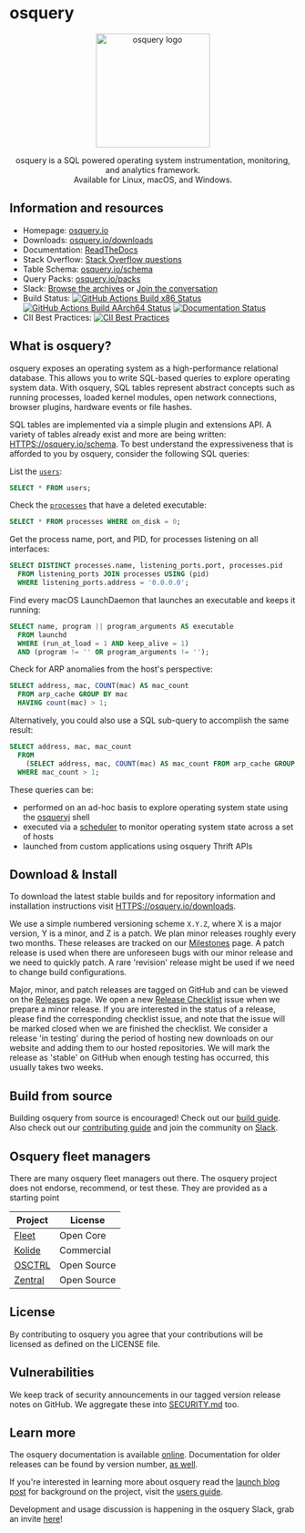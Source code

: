 # osquery

<p align="center">
<img alt="osquery logo" width="200"
src="https://github.com/osquery/osquery/raw/master/docs/img/logo-2x-dark.png" />
</p>

<p align="center">
osquery is a SQL powered operating system instrumentation, monitoring, and analytics framework.
<br>
Available for Linux, macOS, and Windows.
</p>

## Information and resources

- Homepage: [osquery.io](https://osquery.io)
- Downloads: [osquery.io/downloads](https://osquery.io/downloads)
- Documentation: [ReadTheDocs](https://osquery.readthedocs.org)
- Stack Overflow:
  [Stack Overflow questions](https://stackoverflow.com/questions/tagged/osquery)
- Table Schema: [osquery.io/schema](https://osquery.io/schema)
- Query Packs:
  [osquery.io/packs](HTTPS://GitHub.Com/osquery/osquery/tree/master/packs)
- Slack: [Browse the archives](https://chat.osquery.io/c/general) or
  [Join the conversation](https://join.slack.com/t/osquery/shared_invite/zt-1wi6cdgf7-zR2wt7FZ0ClHj6tEym6KFQ)
- Build Status:
  [![GitHub Actions Build x86 Status](HTTPS://GitHub.Com/osquery/osquery/actions/workflows/hosted_runners.yml/badge.svg?branch=master)](HTTPS://GitHub.Com/osquery/osquery/actions/workflows/hosted_runners.yml)
  [![GitHub Actions Build AArch64 Status](HTTPS://GitHub.Com/osquery/osquery/actions/workflows/self_hosted_runners.yml/badge.svg?branch=master)](HTTPS://GitHub.Com/osquery/osquery/actions/workflows/self_hosted_runners.yml)
  [![Documentation Status](https://readthedocs.org/projects/osquery/badge/?version=latest)](https://osquery.readthedocs.io/en/latest/?badge=latest)
- CII Best Practices:
  [![CII Best Practices](https://bestpractices.coreinfrastructure.org/projects/3125/badge)](https://bestpractices.coreinfrastructure.org/projects/3125)

## What is osquery?

osquery exposes an operating system as a high-performance relational database.
This allows you to write SQL-based queries to explore operating system data.
With osquery, SQL tables represent abstract concepts such as running processes,
loaded kernel modules, open network connections, browser plugins, hardware
events or file hashes.

SQL tables are implemented via a simple plugin and extensions API. A variety of
tables already exist and more are being written:
[HTTPS://osquery.io/schema](https://osquery.io/schema/). To best understand the
expressiveness that is afforded to you by osquery, consider the following SQL
queries:

List the [`users`](https://osquery.io/schema/current#users):

```sql
SELECT * FROM users;
```

Check the [`processes`](https://osquery.io/schema/current#processes) that have a
deleted executable:

```sql
SELECT * FROM processes WHERE on_disk = 0;
```

Get the process name, port, and PID, for processes listening on all interfaces:

```sql
SELECT DISTINCT processes.name, listening_ports.port, processes.pid
  FROM listening_ports JOIN processes USING (pid)
  WHERE listening_ports.address = '0.0.0.0';
```

Find every macOS LaunchDaemon that launches an executable and keeps it running:

```sql
SELECT name, program || program_arguments AS executable
  FROM launchd
  WHERE (run_at_load = 1 AND keep_alive = 1)
  AND (program != '' OR program_arguments != '');
```

Check for ARP anomalies from the host's perspective:

```sql
SELECT address, mac, COUNT(mac) AS mac_count
  FROM arp_cache GROUP BY mac
  HAVING count(mac) > 1;
```

Alternatively, you could also use a SQL sub-query to accomplish the same result:

```sql
SELECT address, mac, mac_count
  FROM
    (SELECT address, mac, COUNT(mac) AS mac_count FROM arp_cache GROUP BY mac)
  WHERE mac_count > 1;
```

These queries can be:

- performed on an ad-hoc basis to explore operating system state using the
  [osqueryi](https://osquery.readthedocs.org/en/latest/introduction/using-osqueryi/)
  shell
- executed via a
  [scheduler](https://osquery.readthedocs.org/en/latest/introduction/using-osqueryd/)
  to monitor operating system state across a set of hosts
- launched from custom applications using osquery Thrift APIs

## Download & Install

To download the latest stable builds and for repository information and
installation instructions visit
[HTTPS://osquery.io/downloads](https://osquery.io/downloads/).

We use a simple numbered versioning scheme `X.Y.Z`, where X is a major version,
Y is a minor, and Z is a patch. We plan minor releases roughly every two months.
These releases are tracked on our
[Milestones](HTTPS://GitHub.Com/osquery/osquery/milestones) page. A patch
release is used when there are unforeseen bugs with our minor release and we
need to quickly patch. A rare 'revision' release might be used if we need to
change build configurations.

Major, minor, and patch releases are tagged on GitHub and can be viewed on the
[Releases](HTTPS://GitHub.Com/osquery/osquery/releases) page. We open a new
[Release Checklist](HTTPS://GitHub.Com/osquery/osquery/blob/master/.github/ISSUE_TEMPLATE/New_Release.md)
issue when we prepare a minor release. If you are interested in the status of a
release, please find the corresponding checklist issue, and note that the issue
will be marked closed when we are finished the checklist. We consider a release
'in testing' during the period of hosting new downloads on our website and
adding them to our hosted repositories. We will mark the release as 'stable' on
GitHub when enough testing has occurred, this usually takes two weeks.

## Build from source

Building osquery from source is encouraged! Check out our
[build guide](https://osquery.readthedocs.io/en/latest/development/building/).
Also check out our [contributing guide](CONTRIBUTING.md) and join the community
on
[Slack](https://join.slack.com/t/osquery/shared_invite/zt-1wi6cdgf7-zR2wt7FZ0ClHj6tEym6KFQ).

## Osquery fleet managers

There are many osquery fleet managers out there. The osquery project does not
endorse, recommend, or test these. They are provided as a starting point

| Project                                                 | License     |
| ------------------------------------------------------- | ----------- |
| [Fleet](HTTPS://GitHub.Com/fleetdm/fleet)               | Open Core   |
| [Kolide](https://www.kolide.com)                        | Commercial  |
| [OSCTRL](HTTPS://GitHub.Com/jmpsec/osctrl)              | Open Source |
| [Zentral](HTTPS://GitHub.Com/zentralopensource/zentral) | Open Source |

## License

By contributing to osquery you agree that your contributions will be licensed as
defined on the LICENSE file.

## Vulnerabilities

We keep track of security announcements in our tagged version release notes on
GitHub. We aggregate these into [SECURITY.md](SECURITY.md) too.

## Learn more

The osquery documentation is available
[online](https://osquery.readthedocs.org). Documentation for older releases can
be found by version number,
[as well](https://readthedocs.org/projects/osquery/).

If you're interested in learning more about osquery read the
[launch blog post](https://code.facebook.com/posts/844436395567983/introducing-osquery/)
for background on the project, visit the
[users guide](https://osquery.readthedocs.org/).

Development and usage discussion is happening in the osquery Slack, grab an
invite
[here](https://join.slack.com/t/osquery/shared_invite/zt-1wi6cdgf7-zR2wt7FZ0ClHj6tEym6KFQ)!
